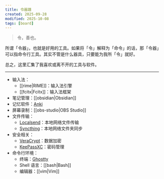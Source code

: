 ```yaml
---
title: 令器譜
created: 2025-09-28
modified: 2025-10-08
tags: [board]
---
```


> 令，善也。

所谓「令器」，也就是好用的工具。如果将「令」解释为「命令」的话，那「令器」可以指命令行工具。其实不管是什么器具，只要能为我所「令」就好。

总之，这里汇集了我喜欢或离不开的工具与软件。

---

- 输入法：
    - [[rime|RIME]]：输入法引擎
    - [[fcitx|Fcitx]]：输入法框架
- 笔记管理：[[obsidian|Obsidian]]
- 记忆软件：[Anki](https://apps.ankiweb.net/)
- 屏幕录制：[[obs-studio|OBS Studio]]
- 文件传输：
    - [Localsend](https://localsend.org/)：本地网络文件传输
    - [Syncthing](https://syncthing.net/)：本地网络文件夹同步
- 安全相关：
    - [VeraCrypt](https://veracrypt.io)：数据加密
    - [KeePassXC](https://keepassxc.org/)：密码管理
- 命令行环境：
    - 终端：[Ghostty](https://ghostty.org/)
    - Shell 语言：[[bash|Bash]]
    - 编辑器：[[vim|Vim]]
